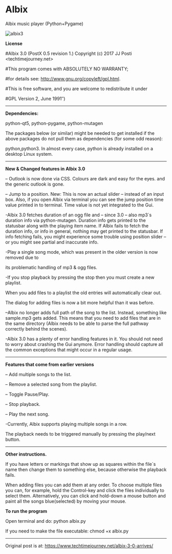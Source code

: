# Albix
Albix music player (Python+Pygame)

![albix3](https://user-images.githubusercontent.com/29865797/31854798-edaf06e2-b6a7-11e7-8bce-539a77f4d6a8.jpg)


<b>License</b>

#Albix 3.0 (PostX 0.5 revision 1.) Copyright (c) 2017 JJ Posti <techtimejourney.net>

#This program comes with ABSOLUTELY NO WARRANTY;

#for details see: http://www.gnu.org/copyleft/gpl.html.

#This is free software, and you are welcome to redistribute it under

#GPL Version 2, June 1991″)

 ___________________________

<b>Dependencies:</b>

python-qt5, python-pygame, python-mutagen

The packages below (or similar) might be needed to get installed if the above packages do not pull them as dependencies (for some odd reason):

python,python3. In almost every case, python is already installed on a desktop Linux system.

 ________________________

<b>New & Changed features in Albix 3.0</b>

– Outlook is now done via CSS. Colours are dark and easy for the eyes. and the generic outlook is gone.

– Jump to a position. New: This is now an actual slider – instead of an input box. Also, if you open Albix via terminal you can see the jump position time value printed in to terminal. Time value is not yet integrated to the Gui.

-Albix 3.0 fetches duration of an ogg file and – since 3.0 – also mp3´s duration info via python-mutagen. Duration info gets printed to the statusbar along with the playing item name. If Albix fails to fetch the duration info, or info in general, nothing may get printed to the statusbar. If info fetching fails, you might experience some trouble using position slider – or you might see partial and inaccurate info.

-Play a single song mode, which was present in the older version is now removed due to

its problematic handling of mp3 & ogg files.

-If you stop playback by pressing the stop then you must create a new playlist.

When you add files to a playlist the old entries will automatically clear out.

The dialog for adding files is now a bit more helpful than it was before.

–Albix no longer adds full path of the song to the list. Instead, something like sample.mp3 gets added. This means that you need to add files that are in the same directory (Albix needs to be able to parse the full pathway correctly behind the scenes).

-Albix 3.0 has a plenty of error handling features in it. You should not need to worry about crashing the Gui anymore. Error handling should capture all the common exceptions that might occur in a regular usage.

_________________

<b>Features that come from earlier versions</b>

– Add multiple songs to the list.

– Remove a selected song from the playlist.

– Toggle Pause/Play.

– Stop playback.

– Play the next song.

-Currently, Albix supports playing multiple songs in a row.

The playback needs to be triggered manually by pressing the play/next button.

_____________________

<b>Other instructions.</b>

If you have letters or markings that show up as squares within the file´s name then change them to something else, because otherwise the playback fails.

When adding files you can add them at any order. To choose multiple files you can, for example, hold the Control-key and click the files individually to select them. Alternatively, you can click and hold-down a mouse button and paint all the songs blue(selected) by moving your mouse.



<b>To run the program</b>

Open terminal and do: python albix.py

If you need to make the file executable: chmod +x albix.py

_____________________________________
Original post is at:
https://www.techtimejourney.net/albix-3-0-arrives/
